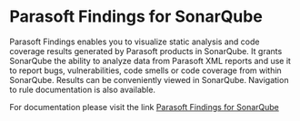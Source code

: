# Parasoft Findings for SonarQube

Parasoft Findings enables you to visualize static analysis and code coverage results generated by Parasoft products in SonarQube. It grants SonarQube the ability to analyze data from Parasoft XML reports and use it to report bugs, vulnerabilities, code smells or code coverage from within SonarQube. Results can be conveniently viewed in SonarQube. Navigation to rule documentation is also available.

For documentation please visit the link [Parasoft Findings for SonarQube](https://docs.parasoft.com/display/FINDS/Parasoft+Findings+for+SonarQube) 
